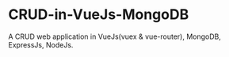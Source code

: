 # CRUD-in-VueJs-MongoDB
A CRUD web application in VueJs(vuex &amp; vue-router), MongoDB, ExpressJs, NodeJs.
